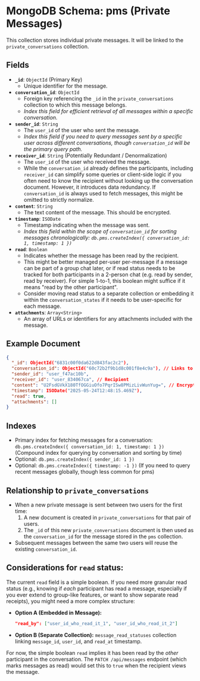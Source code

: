 # MongoDB Schema: pms (Private Messages)

This collection stores individual private messages. It will be linked to the `private_conversations` collection.

## Fields

-   **`_id`**: `ObjectId` (Primary Key)
    -   Unique identifier for the message.
-   **`conversation_id`**: `ObjectId`
    -   Foreign key referencing the `_id` in the `private_conversations` collection to which this message belongs.
    -   *Index this field for efficient retrieval of all messages within a specific conversation.*
-   **`sender_id`**: `String`
    -   The `user_id` of the user who sent the message.
    -   *Index this field if you need to query messages sent by a specific user across different conversations, though `conversation_id` will be the primary query path.*
-   **`receiver_id`**: `String` (Potentially Redundant / Denormalization)
    -   The `user_id` of the user who received the message.
    -   While the `conversation_id` already defines the participants, including `receiver_id` can simplify some queries or client-side logic if you often need to know the recipient without looking up the conversation document. However, it introduces data redundancy. If `conversation_id` is always used to fetch messages, this might be omitted to strictly normalize.
-   **`content`**: `String`
    -   The text content of the message. This should be encrypted.
-   **`timestamp`**: `ISODate`
    -   Timestamp indicating when the message was sent.
    -   *Index this field within the scope of `conversation_id` for sorting messages chronologically: `db.pms.createIndex({ conversation_id: 1, timestamp: 1 })`*
-   **`read`**: `Boolean`
    -   Indicates whether the message has been read by the recipient.
    -   This might be better managed per-user per-message if a message can be part of a group chat later, or if read status needs to be tracked for both participants in a 2-person chat (e.g. read by sender, read by receiver). For simple 1-to-1, this boolean might suffice if it means "read by the other participant".
    -   Consider moving read status to a separate collection or embedding it within the `conversation_states` if it needs to be user-specific for each message.
-   **`attachments`**: `Array<String>`
    -   An array of URLs or identifiers for any attachments included with the message.

## Example Document

```json
{
  "_id": ObjectId("6831c00f0da622d843fac2c2"),
  "conversation_id": ObjectId("60c72b2f9b1d8c001f8e4c9a"), // Links to the private_conversations document
  "sender_id": "user_f47ac10b",
  "receiver_id": "user_834067ca", // Recipient
  "content": "U2FsdGVkX180TfOGGiuOfo7PqrISw8PMizLivWunYug=", // Encrypted message
  "timestamp": ISODate("2025-05-24T12:48:15.469Z"),
  "read": true,
  "attachments": []
}
```

## Indexes

-   Primary index for fetching messages for a conversation:
    `db.pms.createIndex({ conversation_id: 1, timestamp: 1 })` (Compound index for querying by conversation and sorting by time)
-   Optional: `db.pms.createIndex({ sender_id: 1 })`
-   Optional: `db.pms.createIndex({ timestamp: -1 })` (If you need to query recent messages globally, though less common for pms)

## Relationship to `private_conversations`

-   When a new private message is sent between two users for the first time:
    1.  A new document is created in `private_conversations` for that pair of users.
    2.  The `_id` of this new `private_conversations` document is then used as the `conversation_id` for the message stored in the `pms` collection.
-   Subsequent messages between the same two users will reuse the existing `conversation_id`.

## Considerations for `read` status:

The current `read` field is a simple boolean. If you need more granular read status (e.g., knowing if *each* participant has read a message, especially if you ever extend to group-like features, or want to show separate read receipts), you might need a more complex structure:

-   **Option A (Embedded in Message):**
    ```json
    "read_by": ["user_id_who_read_it_1", "user_id_who_read_it_2"]
    ```
-   **Option B (Separate Collection):** `message_read_statuses` collection linking `message_id`, `user_id`, and `read_at` timestamp.

For now, the simple boolean `read` implies it has been read by the *other* participant in the conversation. The `PATCH /api/messages` endpoint (which marks messages as read) would set this to `true` when the recipient views the message.
